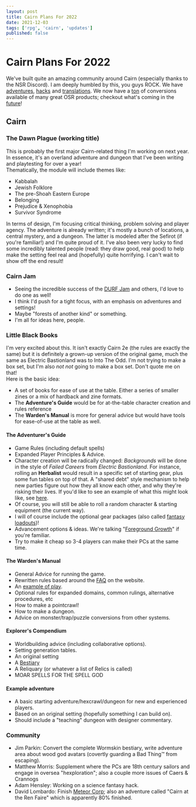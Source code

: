 ```yaml
---
layout: post
title: Cairn Plans For 2022
date: 2021-12-03
tags: ['rpg', 'cairn', 'updates']
published: false
---
```


# Cairn Plans For 2022

We've built quite an amazing community around Cairn (especially thanks to the NSR Discord). I am deeply humbled by this, you guys ROCK. We have [adventures](https://cairnrpg.com/resources/adventures), [hacks](https://cairnrpg.com/hacks/third-party/) and [translations](https://cairnrpg.com/localizations). We now have a [ton](https://cairnrpg.com/resources/adventure-conversions/) of conversions available of many great OSR products; checkout what's coming in the [future](https://cairnrpg.com/resources/adventure-conversions/future-conversions/)!  

## Cairn
### The Dawn Plague (working title)
This is probably the first major Cairn-related thing I'm working on next year. In essence, it's an overland adventure and dungeon that I've been writing and playtesting for over a year!  
Thematically, the module will include themes like:  
- Kabbalah
- Jewish Folklore
- The pre-Shoah Eastern Europe
- Belonging
- Prejudice & Xenophobia
- Survivor Syndrome

In terms of design, I'm focusing critical thinking, problem solving and player agency. The adventure is already written; it's mostly a bunch of locations, a central mystery, and a dungeon. The latter is modeled after the Sefirot (if you're familiar!) and I'm quite proud of it. I've also been very lucky to find some incredibly talented people (read: they draw good, real good) to help make the setting feel real and (hopefully) quite horrifying. I can't wait to show off the end result!

### Cairn Jam
- Seeing the incredible success of the [DURF Jam](https://itch.io/jam/durfjam) and others, I'd love to do one as well!
- I think I'd push for a tight focus, with an emphasis on adventures and settings!
- Maybe "forests of another kind" or something.
- I'm all for ideas here, people.

### Little Black Books
I'm very excited about this. It isn't exactly Cairn 2e (the rules are exactly the same) but it is definitely a grown-up version of the original game, much the same as Electric Bastionland was to Into The Odd. I'm not trying to make a box set, but I'm also _not not_ going to make a box set. Don't quote me on that!   
Here is the basic idea:
- A set of books for ease of use at the table. Either a series of smaller zines or a mix of hardback and zine formats.
- The **Adventure's Guide** would be for at-the-table character creation and rules reference
- The **Warden's Manual** is more for general advice but would have tools for ease-of-use at the table as well.

#### The Adventurer's Guide
- Game Rules (including default spells)
- Expanded Player Principles & Advice.
- Character creation will be radically changed: _Backgrounds_ will be done in the style of _Failed Careers_ from _Electric Bastionland_. For instance, rolling an **Herbalist** would result in a specific set of starting gear, plus some fun tables on top of that. A "shared debt" style mechanism to help new parties figure out how they all know each other, and why they're risking their lives. If you'd like to see an example of what this might look like, see [here](https://cairnrpg.com/more-content/backgrounds/herbalist).
- Of course, you will still be able to roll a random character & starting equipment (the current way).
- I will of course include the optional gear packages (also called [fantasy loadouts](https://cairnrpg.com/more-content/fantasy-loadouts/))!
- Advancement options & ideas. We're talking "[Foreground Growth](https://www.bastionland.com/2016/05/foreground-growth-and-becoming-odd.html)" if you're familiar.
- Try to make it cheap so 3-4 players can make their PCs at the same time.

#### The Warden's Manual
- General Advice for running the game.
- Rewritten rules based around the [FAQ](https://cairnrpg.com/resources/frequently-asked-questions/) on the website.
- An [example of play](https://cairnrpg.com/resources/example-of-play/).
- Optional rules for expanded domains, common rulings, alternative procedures, etc
- How to make a pointcrawl!
- How to make a dungeon.
- Advice on monster/trap/puzzle conversions from other systems.

#### Explorer's Compendium
- Worldbuilding advice (including collaborative options).
- Setting generation tables.
- An original setting
- A [Bestiary](https://cairnrpg.com/resources/monsters/)
- A Reliquary (or whatever a list of Relics is called)
- MOAR SPELLS FOR THE SPELL GOD

#### Example adventure
- A basic starting adventure/hexcrawl/dungeon for new and experienced players.
- Based on an original setting (hopefully something I can build on).
- Should include a "teaching" dungeon with designer commentary.

### Community
- Jim Parkin: Convert the complete Wormskin bestiary, write adventure area about wood god avatars (covertly guarding a Bad Thing™️ from escaping).
- Matthew Morris: Supplement where the PCs are 18th century sailors and engage in oversea "hexploration"; also a couple more issues of Caers & Crannogs
- Adam Hensley: Working on a science fantasy hack.
- David Lombardo: Finish [Meteor Corp](https://discourse.rpgcauldron.com/t/meteor-corp-corporate-sci-fi-cairn-hack-ashcan/519); also an adventure called "Cairn at the Ren Faire" which is apparently 80% finished.
